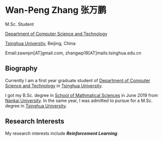 # Wan-Peng Zhang 张万鹏

M.Sc. Student

[Department of Computer Science and Technology](http://www.cs.tsinghua.edu.cn/)

[Tsinghua University](https://www.tsinghua.edu.cn), Beijing, China

Email:zawnpn[AT]gmail.com, zhangwp19[AT]mails.tsinghua.edu.cn

## Biography

Currently I am a first year graduate student of [Department of Computer Science and Technology](http://www.cs.tsinghua.edu.cn/) in [Tsinghua University](https://www.tsinghua.edu.cn).

I got my B.Sc. degree in [School of Mathmatical Sciences](http://sms.nankai.edu.cn/) in June 2019 from [Nankai University](http://www.nankai.edu.cn/). In the same year, I was admitted to pursue for a M.Sc. degree in [Tsinghua University](https://www.tsinghua.edu.cn).

## Research Interests

My research interests include ***Reinforcement Learning***. 